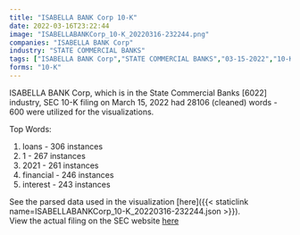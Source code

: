 ```yaml
---
title: "ISABELLA BANK Corp 10-K"
date: 2022-03-16T23:22:44
image: "ISABELLABANKCorp_10-K_20220316-232244.png"
companies: "ISABELLA BANK Corp"
industry: "STATE COMMERCIAL BANKS"
tags: ["ISABELLA BANK Corp","STATE COMMERCIAL BANKS","03-15-2022","10-K"]
forms: "10-K"
---
```

ISABELLA BANK Corp, which is in the State Commercial Banks [6022] industry, SEC 10-K filing on March 15, 2022 had 28106 (cleaned) words - 600 were utilized for the visualizations.

Top Words:
1. loans - 306 instances
2. 1 - 267 instances
3. 2021 - 261 instances
4. financial - 246 instances
5. interest - 243 instances


See the parsed data used in the visualization [here]({{< staticlink name=ISABELLABANKCorp_10-K_20220316-232244.json >}}).  
View the actual filing on the SEC website [here](https://www.sec.gov/Archives/edgar/data/842517/0000842517-22-000061.txt)